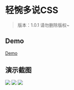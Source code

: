# 轻惋多说CSS
> 版本：1.0.1
请勿删除版权~

## Demo
[Demo](https://bizhi.chainwon.com/?pn=19)
## 演示截图
<img src="https://raw.githubusercontent.com/chainwon/duoshuo/gh-pages/1.jpg">
<img src="https://raw.githubusercontent.com/chainwon/duoshuo/gh-pages/2.jpg">
<img src="https://raw.githubusercontent.com/chainwon/duoshuo/gh-pages/QQ%E6%88%AA%E5%9B%BE20160621184007.png">
